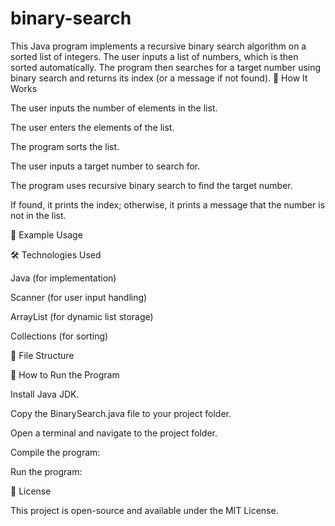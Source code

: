 # binary-search
This Java program implements a recursive binary search algorithm on a sorted list of integers. The user inputs a list of numbers, which is then sorted automatically. The program then searches for a target number using binary search and returns its index (or a message if not found).
🔧 How It Works

The user inputs the number of elements in the list.

The user enters the elements of the list.

The program sorts the list.

The user inputs a target number to search for.

The program uses recursive binary search to find the target number.

If found, it prints the index; otherwise, it prints a message that the number is not in the list.

🚀 Example Usage

🛠 Technologies Used

Java (for implementation)

Scanner (for user input handling)

ArrayList (for dynamic list storage)

Collections (for sorting)

📂 File Structure

📌 How to Run the Program

Install Java JDK.

Copy the BinarySearch.java file to your project folder.

Open a terminal and navigate to the project folder.

Compile the program:

Run the program:

📜 License

This project is open-source and available under the MIT License.
